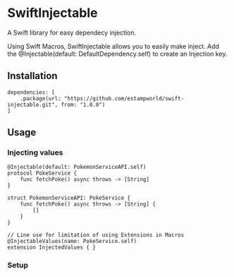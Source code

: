 # SwiftInjectable

A Swift library for easy dependecy injection.

Using Swift Macros, SwiftInjectable allows you to easily make inject. Add the @Injectable(default: DefaultDependency.self) to create an Injection key.

## Installation

```
dependencies: [
    .package(url: "https://github.com/estampworld/swift-injectable.git", from: "1.0.0")
]
```

## Usage

### Injecting values

```
@Injectable(default: PokemonServiceAPI.self)
protocol PokeService {
    func fetchPoke() async throws -> [String]
}

struct PokemonServiceAPI: PokeService {
    func fetchPoke() async throws -> [String] {
        []
    }
}
```

```
// Line use for limitation of using Extensions in Macros
@InjectableValues(name: PokeService.self)
extension InjectedValues { }
```

### Setup
